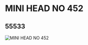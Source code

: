 # MINI HEAD NO 452
## 55533
![MINI HEAD NO 452](https://lc-www-live-s.legocdn.com/media/bricks/5/2/4290452.jpg)
